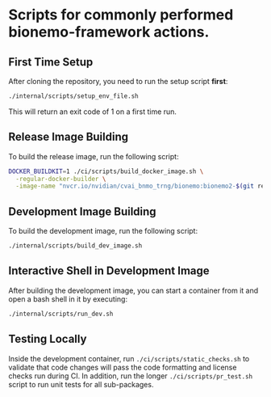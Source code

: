 # Scripts for commonly performed bionemo-framework actions.

## First Time Setup

After cloning the repository, you need to run the setup script **first**:

```bash
./internal/scripts/setup_env_file.sh
```

This will return an exit code of 1 on a first time run.

## Release Image Building

To build the release image, run the following script:

```bash
DOCKER_BUILDKIT=1 ./ci/scripts/build_docker_image.sh \
  -regular-docker-builder \
  -image-name "nvcr.io/nvidian/cvai_bnmo_trng/bionemo:bionemo2-$(git rev-parse HEAD)"
```

## Development Image Building

To build the development image, run the following script:

```bash
./internal/scripts/build_dev_image.sh
```

## Interactive Shell in Development Image

After building the development image, you can start a container from it and open a bash shell in it by executing:

```bash
./internal/scripts/run_dev.sh
```

## Testing Locally

Inside the development container, run `./ci/scripts/static_checks.sh` to validate that code changes will pass the code
formatting and license checks run during CI. In addition, run the longer `./ci/scripts/pr_test.sh` script to run unit
tests for all sub-packages.
